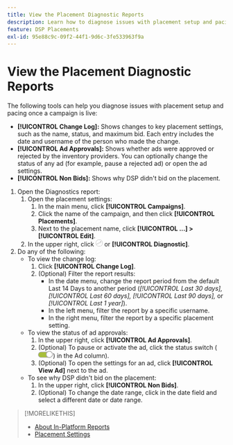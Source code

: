 ```yaml
---
title: View the Placement Diagnostic Reports
description: Learn how to diagnose issues with placement setup and pacing.
feature: DSP Placements
exl-id: 95e88c9c-09f2-44f1-9d6c-3fe533963f9a
---
```

# View the Placement Diagnostic Reports

<!-- Does this really belong in the Campaign Management > Reports section or in the Placements section? -->

The following tools can help you diagnose issues with placement setup and pacing once a campaign is live:

* **[!UICONTROL Change Log]:** Shows changes to key placement settings, such as the name, status, and maximum bid. Each entry includes the date and username of the person who made the change.
* **[!UICONTROL Ad Approvals]:** Shows whether ads were approved or rejected by the inventory providers. You can optionally change the status of any ad (for example, pause a rejected ad) or open the ad settings.
* **[!UICONTROL Non Bids]:** Shows why DSP didn't bid on the placement.

1. Open the Diagnostics report:
    1. Open the placement settings:
        1. In the main menu, click **[!UICONTROL Campaigns]**.
        1. Click the name of the campaign, and then click **[!UICONTROL Placements]**.
        1. Next to the placement name, click  **[!UICONTROL ...] > [!UICONTROL Edit]**.
    1. In the upper right, click ![Placement Diagnostics](/help/dsp/assets/placement-diagnostics.png) or **[!UICONTROL Diagnostic]**.
1. Do any of the following:
    * To view the change log:
         1. Click **[!UICONTROL Change Log]**.
         1. (Optional) Filter the report results:
            * In the date menu, change the report period from the default Last 14 Days to another period (*[!UICONTROL Last 30 days],* *[!UICONTROL Last 60 days],* *[!UICONTROL Last 90 days],* or *[!UICONTROL Last 1 year]*).
            * In the left menu, filter the report by a specific username.
            * In the right menu, filter the report by a specific placement setting.
    * To view the status of ad approvals:
        1. In the upper right, click **[!UICONTROL Ad Approvals]**.
        1. (Optional) To pause or activate the ad, click the status switch (![Status switch](/help/dsp/assets/status-switch.png)) in the Ad column).
        1. (Optional) To open the settings for an ad, click **[!UICONTROL View Ad]** next to the ad.
    * To see why DSP didn't bid on the placement:
        1. In the upper right, click **[!UICONTROL Non Bids]**.
        1. (Optional) To change the date range, click in the date field and select a different date or date range.

<!-- Later, add link to >* Definitions for NBRs (Reading No Bid Reports (NBRs)) -->

>[!MORELIKETHIS]
>
>* [About In-Platform Reports](campaign-reports-about.md)
>* [Placement Settings](/help/dsp/campaign-management/placements/placement-settings.md)
